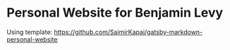 # Personal Website for Benjamin Levy

Using template: https://github.com/SaimirKapaj/gatsby-markdown-personal-website